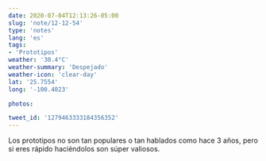 ```yaml
---
date: 2020-07-04T12:13:26-05:00
slug: 'note/12-12-54'
type: 'notes'
lang: 'es'
tags:
- 'Prototipos'
weather: '30.4°C'
weather-summary: 'Despejado'
weather-icon: 'clear-day'
lat: '25.7554'
long: '-100.4023'

photos:

tweet_id: '1279463333184356352'
---
```

Los prototipos no son tan populares o tan hablados como hace 3 años, pero si eres rápido haciéndolos son súper valiosos. 